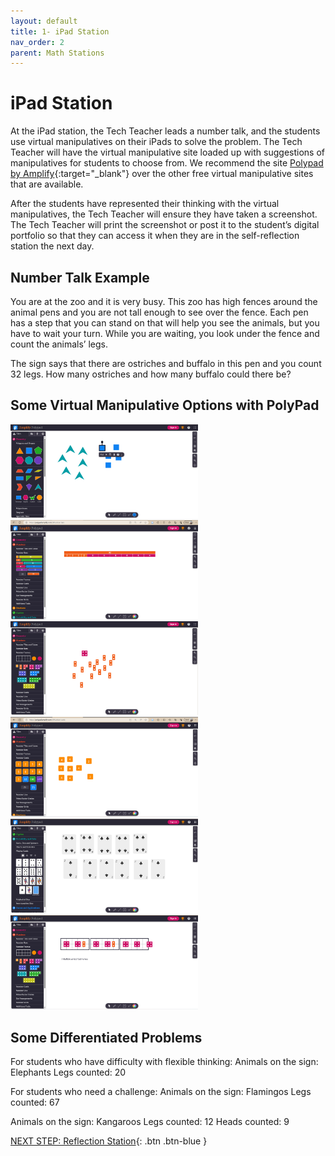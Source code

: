 ```yaml
---
layout: default
title: 1- iPad Station 
nav_order: 2
parent: Math Stations
---
```

# iPad Station
At the iPad station, the Tech Teacher leads a number talk, and the students use virtual manipulatives on their iPads to solve the problem. The Tech Teacher will have the virtual manipulative site loaded up with suggestions of manipulatives for students to choose from. We recommend the site [Polypad by Amplify](https://polypad.amplify.com/p){:target="_blank"}  over the other free virtual manipulative sites that are available.  

After the students have represented their thinking with the virtual manipulatives, the Tech Teacher will ensure they have taken a screenshot. The Tech Teacher will print the screenshot or post it to the student’s digital portfolio so that they can access it when they are in the self-reflection station the next day.  

## Number Talk Example 
You are at the zoo and it is very busy. This zoo has high fences around the animal pens and you are not tall enough to see over the fence. Each pen has a step that you can stand on that will help you see the animals, but you have to wait your turn. While you are waiting, you look under the fence and count the animals’ legs. 

The sign says that there are ostriches and buffalo in this pen and you count 32 legs. How many ostriches and how many buffalo could there be? 

## Some Virtual Manipulative Options with PolyPad
<img src="images/vm-1.png" style="width:300px;" alt="Example 1"><br>
<img src="images/vm-2.png" style="width:300px;" alt="Example 2"><br>
<img src="images/vm-3.png" style="width:300px;" alt="Example 3"><br>
<img src="images/vm-4.png" style="width:300px;" alt="Example 4"><br>
<img src="images/vm-5.png" style="width:300px;" alt="Example 5"><br>
<img src="images/vm-6.png" style="width:300px;" alt="Example 6"><br>

## Some Differentiated Problems
For students who have difficulty with flexible thinking:
Animals on the sign: Elephants
Legs counted: 20

For students who need a challenge:
Animals on the sign: Flamingos
Legs counted: 67

Animals on the sign: Kangaroos
Legs counted: 12
Heads counted: 9



[NEXT STEP: Reflection Station](2-reflection-station.html){: .btn .btn-blue }
